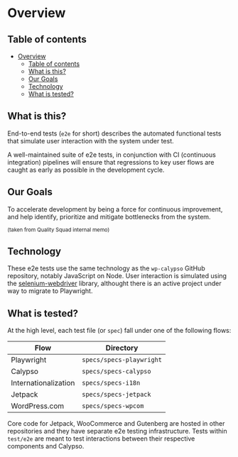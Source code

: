 # Overview

## Table of contents

<!-- TOC -->

- [Overview](#overview)
    - [Table of contents](#table-of-contents)
    - [What is this?](#what-is-this)
    - [Our Goals](#our-goals)
    - [Technology](#technology)
    - [What is tested?](#what-is-tested)

<!-- /TOC -->

## What is this?

End-to-end tests (`e2e` for short) describes the automated functional tests that simulate user interaction with the system under test.

A well-maintained suite of e2e tests, in conjunction with CI (continuous integration) pipelines will ensure that regressions to key user flows are caught as early as possible in the development cycle.

## Our Goals

To accelerate development by being a force for continuous improvement, and help identify, prioritize and mitigate bottlenecks from the system.

<sup>(taken from Quality Squad internal memo)</sup>

## Technology

These e2e tests use the same technology as the `wp-calypso` GitHub repository, notably JavaScript on Node. User interaction is simulated using the [selenium-webdriver](https://www.selenium.dev/projects/) library, althought there is an active project under way to migrate to Playwright.

## What is tested?

At the high level, each test file (or `spec`) fall under one of the following flows:

| Flow                 | Directory             |
| -------------------- | --------------------- |
| Playwright              | `specs/specs-playwright` |
| Calypso              | `specs/specs-calypso` |
| Internationalization | `specs/specs-i18n`    |
| Jetpack              | `specs/specs-jetpack` |
| WordPress.com        | `specs/specs-wpcom`   |

Core code for Jetpack, WooCommerce and Gutenberg are hosted in other repositories and they have separate e2e testing infrastructure. Tests within `test/e2e` are meant to test interactions between their respective components and Calypso.
